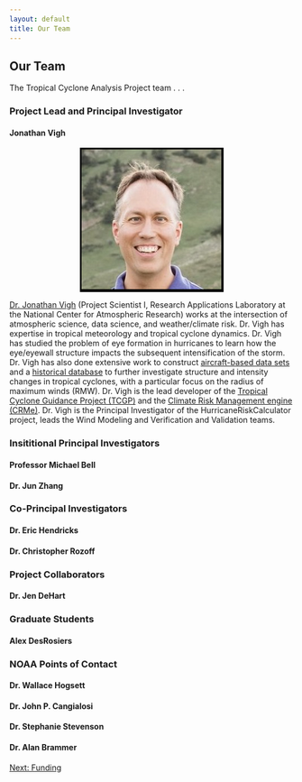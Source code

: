 ```yaml
---
layout: default
title: Our Team
---
```


## Our Team

The Tropical Cyclone Analysis Project team . . . 

### Project Lead and Principal Investigator

#### Jonathan Vigh

<img src="../../images/people/Jonathan_Vigh_head_shot_foothills_2019.PNG" alt="Head shot of Dr. Jonathan Vigh with backdrop of the Flatirons" style="display: block; margin: auto; max-height: 300px;">

[Dr. Jonathan Vigh](https://staff.ral.ucar.edu/jvigh/) (Project Scientist I, Research Applications Laboratory at the National Center for Atmospheric Research) works at the intersection of atmospheric science, data science, and weather/climate risk. Dr. Vigh has expertise in tropical meteorology and tropical cyclone dynamics. Dr. Vigh has studied the problem of eye formation in hurricanes to learn how the eye/eyewall structure impacts the subsequent intensification of the storm. Dr. Vigh has also done extensive work to construct [aircraft-based data sets](https://verif.rap.ucar.edu/tcdata/flight/) and a [historical database](https://verif.rap.ucar.edu/tcdata/historical/) to further investigate structure and intensity changes in tropical cyclones, with a particular focus on the radius of maximum winds (RMW). Dr. Vigh is the lead developer of the [Tropical Cyclone Guidance Project (TCGP)](http://hurricanes.ral.ucar.edu/) and the [Climate Risk Management engine (CRMe)](https://verif.rap.ucar.edu/jntweb/crme/). Dr. Vigh is the Principal Investigator of the HurricaneRiskCalculator project, leads the Wind Modeling and Verification and Validation teams. 

### Insititional Principal Investigators

#### Professor Michael Bell

#### Dr. Jun Zhang


### Co-Principal Investigators

#### Dr. Eric Hendricks

#### Dr. Christopher Rozoff


### Project Collaborators

#### Dr. Jen DeHart


### Graduate Students

#### Alex DesRosiers


### NOAA Points of Contact 

#### Dr. Wallace Hogsett

#### Dr. John P. Cangialosi

#### Dr. Stephanie Stevenson

#### Dr. Alan Brammer


[Next: Funding](funding.html)

